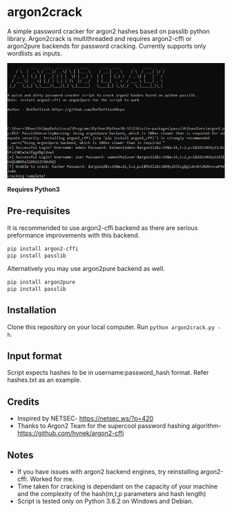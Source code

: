 # argon2crack
A simple password cracker for argon2 hashes based on passlib python library. Argon2crack is multithreaded and requires argon2-cffi or argon2pure backends for password cracking. Currently supports only wordlists as inputs.

![Landing Page](https://github.com/DotDotSlashRepo/argon2crack/raw/master/argon2crack.PNG)

**Requires Python3**


## Pre-requisites
It is recommended to use argon2-cffi backend as there are serious preformance improvements with this backend.
```shell
pip install argon2-cffi
pip install passlib
```
Alternatively you may use argon2pure backend as well.
```shell
pip install argon2pure
pip install passlib
```

## Installation

Clone this repository on your local computer.
Run `python argon2crack.py -h`.

## Input format

Script expects hashes to be in username:password_hash format. Refer hashes.txt as an example.

## Credits

* Inspired by NETSEC- https://netsec.ws/?p=420
* Thanks to Argon2 Team for the supercool password hashing algorithm- https://github.com/hynek/argon2-cffi

## Notes

* If you have issues with argon2 backend engines, try reinstalling argon2-cffi. Worked for me.
* Time taken for cracking is dependant on the capacity of your machine and the complexity of the hash(m,t,p parameters and hash length)
* Script is tested only on Python 3.8.2 on Windows and Debian.
